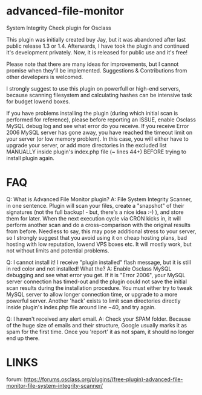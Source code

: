 # advanced-file-monitor
System Integrity Check plugin for Osclass

This plugin was initially created buy Jay, but it was abandoned after last public release 1.3 or 1.4.
Afterwards, I have took the plugin and continued it's development privately. Now, it is released for public use and it's free!

Please note that there are many ideas for improvements, but I cannot promise when they'll be implemented.
Suggestions & Contributions from other developers is welcomed.

I strongly suggest to use this plugin on powerfull or high-end servers, because scanning filesystem and calculating hashes can be intensive task for budget lowend boxes.

If you have problems installing the plugin (during which initial scan is performed for reference), please before reporting an ISSUE, enable Osclass MySQL debug log and see what error do you receive.
If you receive Error 2006 MySQL server has gone away, you have reached the timeout limit on your server (or low memory problem). In this case, you will either have to upgrade your server, or add more directories in the excluded list MANUALLY inside plugin's index.php file (~ lines 44+) BEFORE trying to install plugin again.

# FAQ

Q: What is Advanced File Monitor plugin?
A: File System Integrity Scanner, in one sentence. Plugin will scan your files, create a "snapshot" of their signatures (not the full backup! - but, there's a nice idea :-) ), and store them for later. When the next execution cycle via CRON kicks in, it will perform another scan and do a cross-comparison with the original results from before. Needless to say, this may pose additional stress to your server, so I strongly suggest that you avoid using it on cheap hosting plans, bad hosting with low reputation, lowend VPS boxes etc. It will mostly work, but not without limits and potential problems.

Q: I cannot install it! I receive "plugin installed" flash message, but it is still in red color and not installed! What the?
A: Enable Osclass MySQL debugging and see what error you get. If it is "Error 2006", your MySQL server connection has timed-out and the plugin could not save the initial scan results during the installation procedure. You must either try to tweak MySQL server to allow longer connection time, or upgrade to a more powerful server. Another 'hack' exists to limit scan directories directly inside plugin's index.php file around line ~40, and try again.

Q: I haven't received any alert email.
A: Check your SPAM folder. Because of the huge size of emails and their structure, Google usually marks it as spam for the first time. Once you 'report' it as not spam, it should no longer end up there.

# LINKS

forum:
https://forums.osclass.org/plugins/(free-plugin)-advanced-file-monitor-file-system-integrity-scanner/
